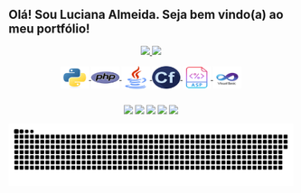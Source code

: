 ## Olá! Sou Luciana Almeida. Seja bem vindo(a) ao meu portfólio! 
<div align="center">
  <a href="https://github.com/lualmeidasouza">  
  <img height="180em" src="https://github-readme-stats.vercel.app/api?username=lualmeidasouza&show_icons=true&include_all_commits=true&count_private=true"/>
  <img height="180em" src="https://github-readme-stats.vercel.app/api/top-langs/?username=lualmeidasouza&layout=compact&langs_count=7"/>    
<div>
  
<div style="display: inline_block"><br>
<img align="center" alt="Lu-Python" height="40" width="50" src="https://github.com/devicons/devicon/blob/master/icons/python/python-original.svg"></img>
<img align="center" alt="Lu-Php" height="40" width="50" src="https://github.com/devicons/devicon/blob/master/icons/php/php-original.svg"></img>
<img align="center" alt="Lu-Java" height="40" width="50" src="https://github.com/lualmeidasouza/icones/blob/main/java.png"></img>
<img align="center" alt="Lu-ColdFusion" height="40" width="50" src="https://github.com/lualmeidasouza/icones/blob/main/coldfusion.png"></img>
<img align="center" alt="Lu-ASP" height="40" width="50" src="https://github.com/lualmeidasouza/icones/blob/main/asp.png"></img>
<img align="center" alt="Lu-VisualBasic" height="40" width="50" src="https://github.com/lualmeidasouza/icones/blob/main/vb.png"></img>
</div>
  
  ##
 
<div>
  
  <a href="https://www.youtube.com/channel/UC9wazHaBAcxN0hSXJ11ANAA" target="_blank"><img src="https://img.shields.io/badge/YouTube-FF0000?style=for-the-badge&logo=youtube&logoColor=white" target="_blank"></a> <a href="https://instagram.com/silveira.lucianaa" target="_blank"><img src="https://img.shields.io/badge/-Instagram-%23E4405F?style=for-the-badge&logo=instagram&logoColor=white" target="_blank"></a> <a href="https://twitter.com/lualmeidasouza2" target="_blank"><img src="https://img.shields.io/badge/-Twitter-%230077B5?style=for-the-badge&logo=twitter&logoColor=white" target="_blank"></a> <a href = "mailto:lucianaalsouza@gmail.com"><img src="https://img.shields.io/badge/-Gmail-%23333?style=for-the-badge&logo=gmail&logoColor=white" target="_blank"></a> <a href="https://www.linkedin.com/in/luciana-almeida-da-silveira-7a051436/" target="_blank"><img src="https://img.shields.io/badge/-LinkedIn-%230077B5?style=for-the-badge&logo=linkedin&logoColor=white" target="_blank"></a> 
  
  ![Snake animation](https://github.com/lualmeidasouza/lualmeidasouza/blob/output/github-contribution-grid-snake.svg) 

</div>
